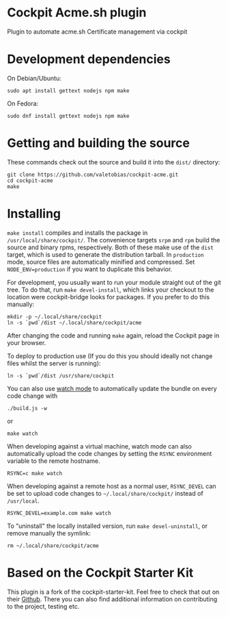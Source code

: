 # Cockpit Acme.sh plugin

Plugin to automate acme.sh Certificate management via cockpit

# Development dependencies

On Debian/Ubuntu:

    sudo apt install gettext nodejs npm make

On Fedora:

    sudo dnf install gettext nodejs npm make

# Getting and building the source

These commands check out the source and build it into the `dist/` directory:

```
git clone https://github.com/valetobias/cockpit-acme.git
cd cockpit-acme
make
```

# Installing

`make install` compiles and installs the package in `/usr/local/share/cockpit/`. The
convenience targets `srpm` and `rpm` build the source and binary rpms,
respectively. Both of these make use of the `dist` target, which is used
to generate the distribution tarball. In `production` mode, source files are
automatically minified and compressed. Set `NODE_ENV=production` if you want to
duplicate this behavior.

For development, you usually want to run your module straight out of the git
tree. To do that, run `make devel-install`, which links your checkout to the
location were cockpit-bridge looks for packages. If you prefer to do
this manually:

```
mkdir -p ~/.local/share/cockpit
ln -s `pwd`/dist ~/.local/share/cockpit/acme
```

After changing the code and running `make` again, reload the Cockpit page in
your browser.

To deploy to production use (If you do this you should ideally not change files whilst the server is running):

```
ln -s `pwd`/dist /usr/share/cockpit
```

You can also use
[watch mode](https://esbuild.github.io/api/#watch) to
automatically update the bundle on every code change with

    ./build.js -w

or

    make watch

When developing against a virtual machine, watch mode can also automatically upload
the code changes by setting the `RSYNC` environment variable to
the remote hostname.

    RSYNC=c make watch

When developing against a remote host as a normal user, `RSYNC_DEVEL` can be
set to upload code changes to `~/.local/share/cockpit/` instead of
`/usr/local`.

    RSYNC_DEVEL=example.com make watch

To "uninstall" the locally installed version, run `make devel-uninstall`, or
remove manually the symlink:

    rm ~/.local/share/cockpit/acme

# Based on the Cockpit Starter Kit

This plugin is a fork of the cockpit-starter-kit. Feel free to check that out on their [Github](https://github.com/cockpit-project/starter-kit).
There you can also find additional information on contributing to the project, testing etc.
